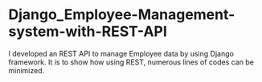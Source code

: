 # Django_Employee-Management-system-with-REST-API
I developed an REST API to manage Employee data by using Django framework. It is to show how using REST, numerous lines of codes can be minimized.
